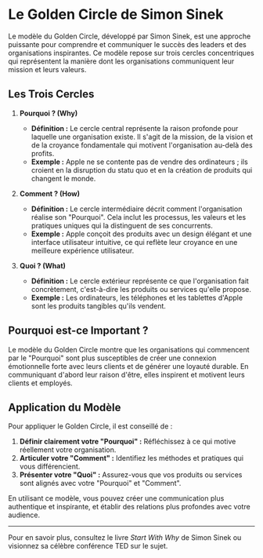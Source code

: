 # Le Golden Circle de Simon Sinek

Le modèle du Golden Circle, développé par Simon Sinek, est une approche puissante pour comprendre et communiquer le succès des leaders et des organisations inspirantes. Ce modèle repose sur trois cercles concentriques qui représentent la manière dont les organisations communiquent leur mission et leurs valeurs.

## Les Trois Cercles

1. **Pourquoi ? (Why)**
   - **Définition :** Le cercle central représente la raison profonde pour laquelle une organisation existe. Il s'agit de la mission, de la vision et de la croyance fondamentale qui motivent l'organisation au-delà des profits.
   - **Exemple :** Apple ne se contente pas de vendre des ordinateurs ; ils croient en la disruption du statu quo et en la création de produits qui changent le monde.

2. **Comment ? (How)**
   - **Définition :** Le cercle intermédiaire décrit comment l'organisation réalise son "Pourquoi". Cela inclut les processus, les valeurs et les pratiques uniques qui la distinguent de ses concurrents.
   - **Exemple :** Apple conçoit des produits avec un design élégant et une interface utilisateur intuitive, ce qui reflète leur croyance en une meilleure expérience utilisateur.

3. **Quoi ? (What)**
   - **Définition :** Le cercle extérieur représente ce que l'organisation fait concrètement, c'est-à-dire les produits ou services qu'elle propose.
   - **Exemple :** Les ordinateurs, les téléphones et les tablettes d'Apple sont les produits tangibles qu'ils vendent.

## Pourquoi est-ce Important ?

Le modèle du Golden Circle montre que les organisations qui commencent par le "Pourquoi" sont plus susceptibles de créer une connexion émotionnelle forte avec leurs clients et de générer une loyauté durable. En communiquant d'abord leur raison d'être, elles inspirent et motivent leurs clients et employés.

## Application du Modèle

Pour appliquer le Golden Circle, il est conseillé de :
1. **Définir clairement votre "Pourquoi" :** Réfléchissez à ce qui motive réellement votre organisation.
2. **Articuler votre "Comment" :** Identifiez les méthodes et pratiques qui vous différencient.
3. **Présenter votre "Quoi" :** Assurez-vous que vos produits ou services sont alignés avec votre "Pourquoi" et "Comment".

En utilisant ce modèle, vous pouvez créer une communication plus authentique et inspirante, et établir des relations plus profondes avec votre audience.

---

Pour en savoir plus, consultez le livre *Start With Why* de Simon Sinek ou visionnez sa célèbre conférence TED sur le sujet.
